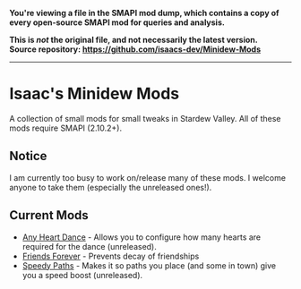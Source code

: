 **You're viewing a file in the SMAPI mod dump, which contains a copy of every open-source SMAPI mod
for queries and analysis.**

**This is _not_ the original file, and not necessarily the latest version.**  
**Source repository: https://github.com/isaacs-dev/Minidew-Mods**

----

# Isaac's Minidew Mods

A collection of small mods for small tweaks in Stardew Valley. All of these mods
require SMAPI (2.10.2+).

## Notice

I am currently too busy to work on/release many of these mods. I welcome anyone
to take them (especially the unreleased ones!).

## Current Mods

* [Any Heart Dance](./AnyHeartDance/) - Allows you to configure how many hearts
are required for the dance (unreleased).
* [Friends Forever](./FriendsForever/) - Prevents decay of friendships
* [Speedy Paths](./SpeedyPaths/) - Makes it so paths you place (and
some in town) give you a speed boost (unreleased).
